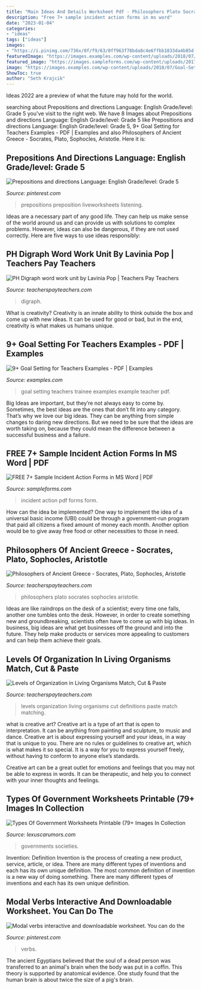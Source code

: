 ```yaml
---
title: "Main Ideas And Details Worksheet Pdf - Philosophers Plato Socrates Sophocles Aristotle"
description: "Free 7+ sample incident action forms in ms word"
date: "2023-01-04"
categories:
- "ideas"
tags: ["ideas"]
images:
- "https://i.pinimg.com/736x/0f/f9/63/0ff963f78bda8c4e6ffbb1833da4b85d.jpg"
featuredImage: "https://images.examples.com/wp-content/uploads/2018/07/Goal-Setting-for-Trainee-Teachers-Example.png"
featured_image: "https://images.sampleforms.com/wp-content/uploads/2017/06/Incident-Action-in-PDF.jpg"
image: "https://images.examples.com/wp-content/uploads/2018/07/Goal-Setting-for-Trainee-Teachers-Example.png"
ShowToc: true
author: "Seth Krajcik"
---
```



Ideas 2022 are a preview of what the future may hold for the world.

	

		
searching about Prepositions and directions Language: English Grade/level: Grade 5 you've visit to the right web. We have 8 Images about Prepositions and directions Language: English Grade/level: Grade 5 like Prepositions and directions Language: English Grade/level: Grade 5, 9+ Goal Setting for Teachers Examples - PDF | Examples and also Philosophers of Ancient Greece - Socrates, Plato, Sophocles, Aristotle. Here it is:
		
    
## Prepositions And Directions Language: English Grade/level: Grade 5

<img loading=lazy src="https://i.pinimg.com/736x/0f/f9/63/0ff963f78bda8c4e6ffbb1833da4b85d.jpg" onerror="this.onerror=null;this.src='https://tse3.mm.bing.net/th?id=OIP.IV9bkCkBSrgnu2o2wJCHxgAAAA&amp;pid=15.1';" alt="Prepositions and directions Language: English Grade/level: Grade 5">

_Source: pinterest.com_

>prepositions preposition liveworksheets listening. 

	

Ideas are a necessary part of any good life. They can help us make sense of the world around us and can provide us with solutions to complex problems. However, ideas can also be dangerous, if they are not used correctly. Here are five ways to use ideas responsibly: 

    
## PH Digraph Word Work Unit By Lavinia Pop | Teachers Pay Teachers

<img loading=lazy src="https://ecdn.teacherspayteachers.com/thumbitem/PH-Digraph-Games-Activities-Worksheets-1168734-1500873620/original-1168734-2.jpg" onerror="this.onerror=null;this.src='https://tse3.mm.bing.net/th?id=OIP.aN4UN-MBGx-RLDlBV_UKkAAAAA&amp;pid=15.1';" alt="PH Digraph word work unit by Lavinia Pop | Teachers Pay Teachers">

_Source: teacherspayteachers.com_

>digraph. 

	

What is creativity?
Creativity is an innate ability to think outside the box and come up with new ideas. It can be used for good or bad, but in the end, creativity is what makes us humans unique.

    
## 9+ Goal Setting For Teachers Examples - PDF | Examples

<img loading=lazy src="https://images.examples.com/wp-content/uploads/2018/07/Goal-Setting-for-Trainee-Teachers-Example.png" onerror="this.onerror=null;this.src='https://tse2.mm.bing.net/th?id=OIP.qKWC5m2g0xOeQhoQxRrPlQHaKe&amp;pid=15.1';" alt="9+ Goal Setting for Teachers Examples - PDF | Examples">

_Source: examples.com_

>goal setting teachers trainee examples example teacher pdf. 

	

Big Ideas are important, but they’re not always easy to come by. Sometimes, the best ideas are the ones that don’t fit into any category. That’s why we love our big ideas. They can be anything from simple changes to daring new directions. But we need to be sure that the ideas are worth taking on, because they could mean the difference between a successful business and a failure.

    
## FREE 7+ Sample Incident Action Forms In MS Word | PDF

<img loading=lazy src="https://images.sampleforms.com/wp-content/uploads/2017/06/Incident-Action-in-PDF.jpg" onerror="this.onerror=null;this.src='https://tse2.mm.bing.net/th?id=OIP.jnbR5EpU_4I454WHsfjO7gHaJ4&amp;pid=15.1';" alt="FREE 7+ Sample Incident Action Forms in MS Word | PDF">

_Source: sampleforms.com_

>incident action pdf forms form. 

	

How can the idea be implemented?
One way to implement the idea of a universal basic income (UBI) could be through a government-run program that paid all citizens a fixed amount of money each month. Another option would be to give away free food or other necessities to those in need.

    
## Philosophers Of Ancient Greece - Socrates, Plato, Sophocles, Aristotle

<img loading=lazy src="https://ecdn.teacherspayteachers.com/thumbitem/Philosophers-of-Ancient-Greece-Socrates-Plato-Sophocles-Aristotle-1576323830/original-122619-1.jpg" onerror="this.onerror=null;this.src='https://tse3.mm.bing.net/th?id=OIP.fTQgu-ogZgYUkYcb9H_uMQAAAA&amp;pid=15.1';" alt="Philosophers of Ancient Greece - Socrates, Plato, Sophocles, Aristotle">

_Source: teacherspayteachers.com_

>philosophers plato socrates sophocles aristotle. 

	

Ideas are like raindrops on the desk of a scientist; every time one falls, another one tumbles onto the desk. However, in order to create something new and groundbreaking, scientists often have to come up with big ideas. In business, big ideas are what get businesses off the ground and into the future. They help make products or services more appealing to customers and can help them achieve their goals.

    
## Levels Of Organization In Living Organisms Match, Cut &amp; Paste

<img loading=lazy src="https://ecdn.teacherspayteachers.com/thumbitem/Levels-of-Organization-in-Living-Organisms-Matching-definitions-pictures-1453507358/original-79897-4.jpg" onerror="this.onerror=null;this.src='https://tse4.mm.bing.net/th?id=OIP.wbBYFCoBev3SQVlZLeiUoQAAAA&amp;pid=15.1';" alt="Levels of Organization in Living Organisms Match, Cut &amp; Paste">

_Source: teacherspayteachers.com_

>levels organization living organisms cut definitions paste match matching. 

	

what is creative art?
Creative art is a type of art that is open to interpretation. It can be anything from painting and sculpture, to music and dance. Creative art is about expressing yourself and your ideas, in a way that is unique to you.
There are no rules or guidelines to creative art, which is what makes it so special. It is a way for you to express yourself freely, without having to conform to anyone else’s standards.

Creative art can be a great outlet for emotions and feelings that you may not be able to express in words. It can be therapeutic, and help you to connect with your inner thoughts and feelings.

    
## Types Of Government Worksheets Printable (79+ Images In Collection

<img loading=lazy src="https://lexuscarumors.com/wp-content/uploads/2019/06/types-of-government-societies-world-governments-printables-these-types-of-government-worksheets-printable.jpg" onerror="this.onerror=null;this.src='https://tse2.mm.bing.net/th?id=OIP.8VGZNIw5xVZJU6DbfA1JbgHaLG&amp;pid=15.1';" alt="Types Of Government Worksheets Printable (79+ Images In Collection">

_Source: lexuscarumors.com_

>governments societies. 

	

Invention: Definition
Invention is the process of creating a new product, service, article, or idea. There are many different types of inventions and each has its own unique definition. The most common definition of invention is a new way of doing something. There are many different types of inventions and each has its own unique definition.

    
## Modal Verbs Interactive And Downloadable Worksheet. You Can Do The

<img loading=lazy src="https://i.pinimg.com/736x/a0/e7/87/a0e787fc2143a3eaaec124ad0eb2c7fc--your-teacher-second-language.jpg?b=t" onerror="this.onerror=null;this.src='https://tse3.mm.bing.net/th?id=OIP.X7uxLFO9rZFDWDc-lZwZGgHaKc&amp;pid=15.1';" alt="Modal verbs interactive and downloadable worksheet. You can do the">

_Source: pinterest.com_

>verbs. 

	

The ancient Egyptians believed that the soul of a dead person was transferred to an animal's brain when the body was put in a coffin. This theory is supported by anatomical evidence. One study found that the human brain is about twice the size of a pig's brain.


